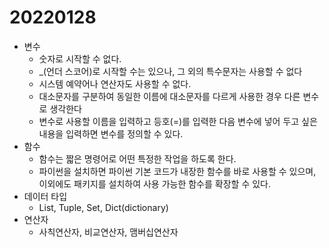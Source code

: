 # 20220128





- 변수
  - 숫자로 시작할 수 없다.
  - _(언더 스코어)로 시작할 수는 있으나, 그 외의 특수문자는 사용할 수 없다
  - 시스템 예약어나 연산자도 사용할 수 없다.
  - 대소문자를 구분하여 동일한 이름에 대소문자를 다르게 사용한 경우 다른 변수로 생각한다
  - 변수로 사용할 이름을 입력하고 등호(=)를 입력한 다음 변수에 넣어 두고 싶은 내용을 입력하면 변수를 정의할 수 있다.
- 함수
  - 함수는 짧은 명령어로 어떤 특정한 작업을 하도록 한다.
  - 파이썬을 설치하면 파이썬 기본 코드가 내장한 함수를 바로 사용할 수 있으며, 이외에도 패키지를 설치하여 사용 가능한 함수를 확장할 수 있다.
- 데이터 타입
  - List, Tuple, Set, Dict(dictionary)
- 연산자
  - 사칙연산자, 비교연산자, 맴버십연산자